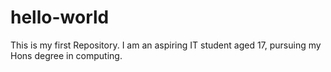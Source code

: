 # hello-world
This is my first Repository.
I am an aspiring IT student aged 17, pursuing my Hons degree in computing.
